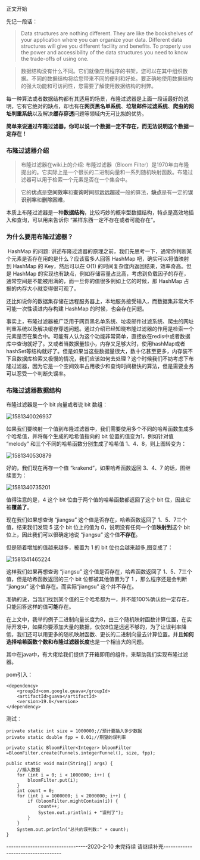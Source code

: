 
正文开始

先记一段话：

> Data structures are nothing different. They are like the bookshelves of your application where you can organize your data. Different data structures will give you different facility and benefits. To properly use the power and accessibility of the data structures you need to know the trade-offs of using one.

> 数据结构没有什么不同。它们就像应用程序的书架，您可以在其中组织数据。不同的数据结构将给您带来不同的便利和好处。要正确地使用数据结构的强大功能和可访问性，您需要了解使用数据结构的利弊。

每一种算法或者数据结构都有其适用的场景，布隆过滤器是上面一段话最好的说明，它有它绝对的缺点，却也有在**网页黑名单系统**、**垃圾邮件过滤系统**、**爬虫的网址判重系统**以及解决**缓存穿透**问题等领域内无可比拟的优势。



**简单来说通过布隆过滤器，你可以说一个数据一定不存在，而无法说明这个数据一定存在！**





### 布隆过滤器介绍

> 布隆过滤器在wiki上的介绍: 布隆过滤器（Bloom Filter）是1970年由布隆提出的。它实际上是一个很长的二进制向量和一系列随机映射函数。布隆过滤器可以用于检索一个元素是否在一个集合中。

> 它的**优点**是**空间效率**和**查询时间**都**远远超过**一般的算法，**缺点**是有一定的**误识别率**和**删除困难**。



本质上布隆过滤器是一种**数据结构**，比较巧妙的概率型数据结构，特点是高效地插入和查询，可以用来告诉你 “某样东西一定不存在或者可能存在”。

### 为什么要用布隆过滤器？

​        HashMap 的问题: 讲述布隆过滤器的原理之前，我们先思考一下，通常你判断某个元素是否存在用的是什么？应该蛮多人回答 HashMap 吧，确实可以将值映射到 HashMap 的 Key，然后可以在 O(1) 的时间复杂度内返回结果，效率奇高。但是 HashMap 的实现也有缺点，例如存储容量占比高，考虑到负载因子的存在，通常空间是不能被用满的，而一旦你的值很多例如上亿的时候，那 HashMap 占据的内存大小就变得很可观了。

​       还比如说你的数据集存储在远程服务器上，本地服务接受输入，而数据集非常大不可能一次性读进内存构建 HashMap 的时候，也会存在问题。

​        事实上，布隆过滤器被广泛用于网页黑名单系统、垃圾邮件过滤系统、爬虫的网址判重系统以及解决缓存穿透问题。通过介绍已经知晓布隆过滤器的作用是检索一个元素是否在集合中。可能有人认为这个功能非常简单，直接放在redis中或者数据库中查询就好了。又或者当数据量较小，内存又足够大时，使用hashMap或者hashSet等结构就好了。但是如果当这些数据量很大，数十亿甚至更多，内存装不下且数据库检索又极慢的情况，我们应该如何去处理？这个时候我们不妨考虑下布隆过滤器，因为它是一个空间效率占用极少和查询时间极快的算法，但是需要业务可以忍受一个判断失误率。



### 布隆过滤器数据结构

布隆过滤器是一个 bit 向量或者说 bit 数组：

![1581340026937](http://picture.zyuhn.top/myblog/promise/20200210210708-377659.png)

如果我们要映射一个值到布隆过滤器中，我们需要使用多个不同的哈希函数生成多个哈希值，并将每个生成的哈希值指向的 bit 位置的值变为1，例如针对值 “melody” 和三个不同的哈希函数分别生成了哈希值 1、4、8，则上图转变为：

![1581340530879](http://picture.zyuhn.top/myblog/promise/20200210211532-157127.png)

好的，我们现在再存一个值 “krakend”，如果哈希函数返回 3、4、7 的话，图继续变为：

![1581340735201](http://picture.zyuhn.top/myblog/promise/20200210211856-268878.png)

值得注意的是，4 这个 bit 位由于两个值的哈希函数都返回了这个 bit 位，因此它被**覆盖了**。

现在我们如果想查询 “jiangsu” 这个值是否存在，哈希函数返回了 1、5、7三个值，结果我们发现 5 这个 bit 位上的值为 0，说明没有任何一个值**映射到**这个 bit 位上，因此我们可以很确定地说 “jiangsu” 这个值**不存在**。

但是随着增加的值越来越多，被置为 1 的 bit 位也会越来越多,图变成了：

![1581341465224](http://picture.zyuhn.top/myblog/promise/20200210213106-904158.png)

这样我们如果再想查询 “jiangsu” 这个值是否存在，哈希函数返回了 1、5、7三个值，但是哈希函数返回的三个 bit 位都被其他值置为了 1 ，那么程序还是会判断 “jiangsu” 这个值存在。而实际“jiangsu” 这个并不存在。

准确的说，当我们找到某个值的三个哈希都为一，并不能100%确认他一定存在，只能回答这样的值**可能**存在。

在上文中，我举的例子二进制向量长度为8，由三个随机映射函数计算位置，在实际开发中，如果你要添加大量的数据，仅仅8位是远远不够的，为了让误判率降低，我们还可以用更多的随机映射函数、更长的二进制向量去计算位置。并且**如何选择哈希函数个数和布隆过滤器长度**也是一个相当大的问题。

其中在java中，有大佬给我们提供了开箱即用的组件，来帮助我们实现布隆过滤器。

pom引入：

```
<dependency>
    <groupId>com.google.guava</groupId>
    <artifactId>guava</artifactId>
    <version>19.0</version>
</dependency>
```

测试：

```
private static int size = 1000000;//预计要插入多少数据
private static double fpp = 0.01;//期望的误判率

private static BloomFilter<Integer> bloomFilter =BloomFilter.create(Funnels.integerFunnel(), size, fpp);

public static void main(String[] args) {
    //插入数据
    for (int i = 0; i < 1000000; i++) {
        bloomFilter.put(i);
    }
    int count = 0;
    for (int i = 1000000; i < 2000000; i++) {
        if (bloomFilter.mightContain(i)) {
            count++;
            System.out.println(i + "误判了");
        }
    }
    System.out.println("总共的误判数:" + count);
}
```



----------------------------------2020-2-10 未完待续 请继续补充-----------------------------------

